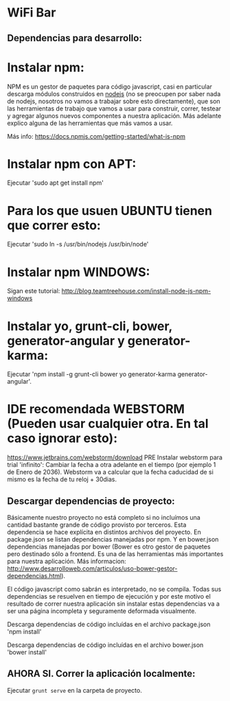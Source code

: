 WiFi Bar
==============================

## Dependencias para desarrollo:

# Instalar npm:

NPM es un gestor de paquetes para código javascript, casi en particular descarga módulos construidos en [nodejs](http://www.tutorialspoint.com/nodejs/nodejs_introduction.htm) (no se preocupen por saber nada de nodejs, nosotros no vamos a trabajar sobre esto directamente), que son las herramientas de trabajo que vamos a usar para construir, correr, testear y agregar algunos nuevos componentes a nuestra aplicación. Más adelante explico alguna de las herramientas que más vamos a usar.

Más info: https://docs.npmjs.com/getting-started/what-is-npm

# Instalar npm con APT:

Ejecutar 'sudo apt get install npm'

# Para los que usuen UBUNTU tienen que correr esto:

Ejecutar 'sudo ln -s /usr/bin/nodejs /usr/bin/node'

# Instalar npm WINDOWS:

Sigan este tutorial:
http://blog.teamtreehouse.com/install-node-js-npm-windows

# Instalar yo, grunt-cli, bower, generator-angular y generator-karma:

Ejecutar 'npm install -g grunt-cli bower yo generator-karma generator-angular'.

# IDE recomendada WEBSTORM (Pueden usar cualquier otra. En tal caso ignorar esto): 

https://www.jetbrains.com/webstorm/download
PRE Instalar webstorm para trial 'infinito': 
Cambiar la fecha a otra adelante en el tiempo (por ejemplo 1 de Enero de 2036). Webstorm va a calcular que la fecha caducidad de si mismo es la fecha de tu reloj + 30dias.

## Descargar dependencias de proyecto:

Básicamente nuestro proyecto no está completo si no incluímos una cantidad bastante grande de código provisto por terceros. Esta dependencia se hace explícita en distintos archivos del proyecto.
En package.json se listan dependencias manejadas por npm. Y en bower.json dependencias manejadas por bower (Bower es otro gestor de paquetes pero destinado sólo a frontend. Es una de las herramientas más importantes para nuestra aplicación. Más informacion: http://www.desarrolloweb.com/articulos/uso-bower-gestor-dependencias.html).

El código javascript como sabrán es interpretado, no se compila. Todas sus dependencias se resuelven en tiempo de ejecución y por este motivo el resultado de correr nuestra aplicación sin instalar estas dependencias va a ser una página incompleta y seguramente deformada visualmente.

Descarga dependencias de código incluídas en el archivo package.json
'npm install'

Descarga dependencias de código incluídas en el archivo bower.json
'bower install'

## AHORA SI. Correr la aplicación localmente:

Ejecutar `grunt serve` en la carpeta de proyecto.


